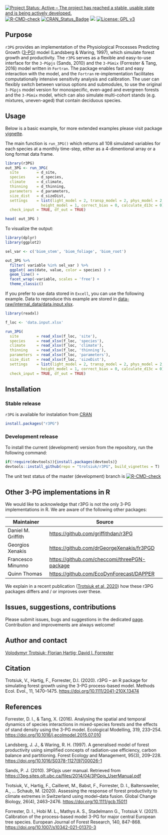 [![Project Status: Active – The project has reached a stable, usable state and is being actively developed.](http://www.repostatus.org/badges/latest/active.svg)](http://www.repostatus.org/#active)
[![R-CMD-check](https://github.com/trotsiuk/r3PG/actions/workflows/R-CMD-check.yaml/badge.svg)](https://github.com/trotsiuk/r3PG/actions/workflows/R-CMD-check.yaml)
[![CRAN_Status_Badge](http://www.r-pkg.org/badges/version/r3PG)](https://cran.r-project.org/package=r3PG)
[![](https://cranlogs.r-pkg.org/badges/grand-total/r3PG)](https://cran.r-project.org/package=r3PG)
[![License: GPL v3](https://img.shields.io/badge/License-GPL%20v3-blue.svg)](https://www.gnu.org/licenses/gpl-3.0)



## Purpose

`r3PG` provides an implementation of the Physiological Processes Predicting Growth ([3-PG](https://3pg.forestry.ubc.ca)) model (Landsberg & Waring, 1997), which simulate forest growth and productivity. The `r3PG` serves as a flexible and easy-to-use interface for the `3-PGpjs` (Sands, 2010) and the `3-PGmix` (Forrester & Tang, 2016) model written in `Fortran`. The package enables fast and easy interaction with the model, and the `Fortran` re-implementation facilitates computationally intensive sensitivity analysis and calibration. The user can flexibly switch between various options and submodules, to use the original `3-PGpjs` model version for monospecific, even-aged and evergreen forests and the `3-PGmix` model, which can also simulate multi-cohort stands (e.g. mixtures, uneven-aged) that contain deciduous species.

## Usage

Below is a basic example, for more extended examples please visit package [vignette](https://htmlpreview.github.io/?https://github.com/trotsiuk/r3PG/blob/master/vignettes/r3PG-ReferenceManual.html).

The main function is `run_3PG()` which returns all 108 simulated variables for each species at a monthly time-step, either as a 4-dimentional array or a long format data frame.

```r
library(r3PG)
out_3PG <- run_3PG(
  site        = d_site, 
  species     = d_species, 
  climate     = d_climate, 
  thinning    = d_thinning,
  parameters  = d_parameters, 
  size_dist   = d_sizeDist,
  settings    = list(light_model = 2, transp_model = 2, phys_model = 2, 
                height_model = 1, correct_bias = 0, calculate_d13c = 0),
  check_input = TRUE, df_out = TRUE)

head( out_3PG )
```

To visualize the output:
``` r
library(dplyr)
library(ggplot2)

sel_var <- c('biom_stem', 'biom_foliage', 'biom_root')

out_3PG %>%
  filter( variable %in% sel_var ) %>%
  ggplot( aes(date, value, color = species) ) +
  geom_line() +
  facet_wrap(~variable, scales = 'free') +
  theme_classic()
```

If you prefer to use data stored in `Excell`, you can use the following example. Data to reproduce this example are stored in [data-raw/internal_data/data.input.xlsx](https://github.com/trotsiuk/r3PG/blob/master/data-raw/).

``` r
library(readxl)

f_loc <- 'data.input.xlsx'

run_3PG(
  site        = read_xlsx(f_loc, 'site'),
  species     = read_xlsx(f_loc, 'species'),
  climate     = read_xlsx(f_loc, 'climate'),
  thinning    = read_xlsx(f_loc, 'thinning'),
  parameters  = read_xlsx(f_loc, 'parameters'), 
  size_dist   = read_xlsx(f_loc, 'sizeDist'),
  settings    = list(light_model = 2, transp_model = 2, phys_model = 2, 
                height_model = 1, correct_bias = 0, calculate_d13c = 0),
  check_input = TRUE, df_out = TRUE)
```

## Installation 

### Stable release

`r3PG` is available for instalation from [CRAN](https://cran.r-project.org/web/packages/r3PG/index.html) 

```r
install.packages("r3PG")
```

### Development release

To install the current (development) version from the repository, run the following command:

```r
if(!require(devtools)){install.packages(devtools)}
devtools::install_github(repo = "trotsiuk/r3PG", build_vignettes = T)
```

The unit test status of the master (development) branch is [![R-CMD-check](https://github.com/trotsiuk/r3PG/actions/workflows/R-CMD-check.yaml/badge.svg)](https://github.com/trotsiuk/r3PG/actions/workflows/R-CMD-check.yaml)

## Other 3-PG implementations in R

We would like to acknowledge that r3PG is not the only 3-PG implementations in R. We are aware of the following other packages:

| Maintainer          | Source |
| ------------------- | ------ |
| Daniel M. Griffith  | https://github.com/griffithdan/r3PG |
| Georgios Xenakis    | https://github.com/drGeorgeXenakis/fr3PGD |
| Francesco Minunno   | https://github.com/checcomi/threePGN-package |
| Quinn Thomas        | https://github.com/EcoDynForecast/DAPPER |

We explain in a recent publication ([Trotsiuk et al, 2020](https://doi.org/10.1111/2041-210X.13474)) how these r3PG packages differs and / or improves over these. 

## Issues, suggestions, contributions

Please submit issues, bugs and suggestions in the dedicated [page](https://github.com/trotsiuk/r3PG/issues). Contribution and improvements are always welcome!

## Author and contact

[Volodymyr Trotsiuk; ](volodymyr.trotsiuk@wsl.ch)
[Florian Hartig; ](mailto:florian.hartig@biologie.uni-regensburg.de)
[David I. Forrester](mailto:david.forrester@wsl.ch)


## Citation
Trotsiuk, V., Hartig, F., Forrester, D.I. (2020). r3PG – an R package for simulating forest growth using the 3-PG process-based model. Methods Ecol. Evol., 11, 1470–1475. https://doi.org/10.1111/2041-210X.13474


## References

Forrester, D. I., & Tang, X. (2016). Analysing the spatial and temporal dynamics of species interactions in mixed-species forests and the effects of stand density using the 3-PG model. Ecological Modelling, 319, 233–254. https://doi.org/10.1016/j.ecolmodel.2015.07.010

Landsberg, J. J., & Waring, R. H. (1997). A generalised model of forest productivity using simplified concepts of radiation-use efficiency, carbon balance and partitioning. Forest Ecology and Management, 95(3), 209–228. https://doi.org/10.1016/S0378-1127(97)00026-1

Sands, P. J. (2010). 3PGpjs user manual. Retrieved from https://3pg.sites.olt.ubc.ca/files/2014/04/3PGpjs_UserManual.pdf

Trotsiuk, V., Hartig, F., Cailleret, M., Babst, F., Forrester, D. I., Baltensweiler, A., … Schaub, M. (2020). Assessing the response of forest productivity to climate extremes in Switzerland using model–data fusion. Global Change Biology, 26(4), 2463–2476. https://doi.org/10.1111/gcb.15011

Forrester, D. I., Hobi M. L., Mathys A. S., Stadelmann G., Trotsiuk V. (2021). Calibration of the process-based model 3-PG for major central European tree species. European Journal of Forest Research, 140, 847-868. https://doi.org/10.1007/s10342-021-01370-3
